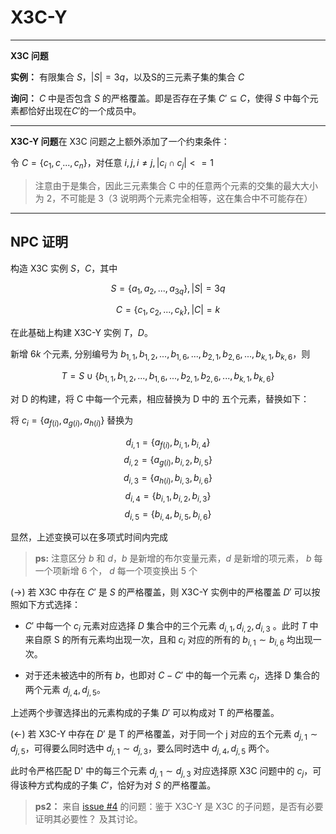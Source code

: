 # X3C-Y


---
**X3C 问题**

**实例：** 有限集合 $S$，$|S|=3q$，以及S的三元素子集的集合 $C$

**询问：** $C$ 中是否包含 $S$ 的严格覆盖。即是否存在子集 $C'\subseteq C$，使得 $S$ 中每个元素都恰好出现在$C'$的一个成员中。

---
**X3C-Y 问题**在 X3C 问题之上额外添加了一个约束条件：

令 $C = \{c_1,c_,...,c_n\}$，对任意 $i,j,i \neq j, |c_i  \cap c_j|<=1$


> 注意由于是集合，因此三元素集合 C 中的任意两个元素的交集的最大大小为 2，不可能是 3（3 说明两个元素完全相等，这在集合中不可能存在）
---

## NPC 证明

构造 X3C 实例 $S$，$C$，其中

$$S=\{a_1,a_2,...,a_{3q}\}, |S| = 3q$$

$$C=\{c_1,c_2,...,c_k\}, |C|=k$$

在此基础上构建 X3C-Y 实例 $T$，$D$。

新增 $6k$ 个元素, 分别编号为 $b_{1,1},b_{1,2},...,b_{1,6},...,b_{2,1},b_{2,6},...,b_{k,1},b_{k,6}$，则 

$$T = S \cup \{b_{1,1},b_{1,2},...,b_{1,6},...,b_{2,1},b_{2,6},...,b_{k,1},b_{k,6}\}$$

对 D 的构建，将 C 中每一个元素，相应替换为 D 中的 五个元素，替换如下：

将 $c_i=\{a_{f(i)}, a_{g(i)}, a_{h(i)}\}$ 替换为

$$d_{i,1} = \{a_{f(i)}, b_{i,1}, b_{i,4}\}$$
$$d_{i,2} = \{a_{g(i)}, b_{i,2}, b_{i,5}\}$$
$$d_{i,3} = \{a_{h(i)}, b_{i,3}, b_{i,6}\}$$
$$d_{i,4} = \{b_{i,1}, b_{i,2}, b_{i,3}\}$$
$$d_{i,5} = \{b_{i,4}, b_{i,5}, b_{i,6}\}$$


显然，上述变换可以在多项式时间内完成

> **ps:** 注意区分 $b$ 和 $d$，$b$ 是新增的布尔变量元素，$d$ 是新增的项元素， $b$ 每一个项新增 6 个， $d$ 每一个项变换出 5 个

(->) 若 X3C 中存在 $C'$ 是 $S$ 的严格覆盖，则 X3C-Y 实例中的严格覆盖 $D'$ 可以按照如下方式选择： 

- $C'$ 中每一个 $c_i$ 元素对应选择 $D$ 集合中的三个元素 $d_{i,1},d_{i,2},d_{i,3}$ 。此时 $T$ 中来自原 S 的所有元素均出现一次，且和 $c_i$ 对应的所有的 $b_{i,1}\sim b_{i,6}$ 均出现一次。

- 对于还未被选中的所有 $b$，也即对 $C-C'$ 中的每一个元素 $c_j$，选择 D 集合的两个元素 $d_{j,4},d_{j,5}$。

上述两个步骤选择出的元素构成的子集 $D'$ 可以构成对 T 的严格覆盖。

(<-) 若 X3C-Y 中存在 $D'$ 是 T 的严格覆盖，对于同一个 j 对应的五个元素 $d_{j,1}\sim d_{j,5}$，可得要么同时选中 $d_{j,1}\sim d_{j,3}$，要么同时选中 $d_{j,4},d_{j,5}$ 两个。

此时令严格匹配 D' 中的每三个元素 $d_{j,1}\sim d_{j,3}$ 对应选择原 X3C 问题中的 $c_j$，可得该种方式构成的子集 $C'$，恰好为对 $S$ 的严格覆盖。


> **ps2：** 来自 [issue #4](https://github.com/sailist/AdAlgo/issues/4) 的问题：鉴于 X3C-Y 是 X3C 的子问题，是否有必要证明其必要性？ 及其讨论。